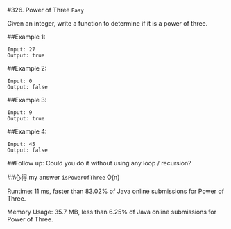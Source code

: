 #326. Power of Three
`Easy`

Given an integer, write a function to determine if it is a power of three.

##Example 1:
```
Input: 27
Output: true
```
##Example 2:
```
Input: 0
Output: false
```
##Example 3:
```
Input: 9
Output: true
```
##Example 4:
```
Input: 45
Output: false
```
##Follow up:
Could you do it without using any loop / recursion?

##心得
my answer `isPowerOfThree` O(n)

Runtime: 11 ms, faster than 83.02% of Java online submissions for Power of Three.

Memory Usage: 35.7 MB, less than 6.25% of Java online submissions for Power of Three.